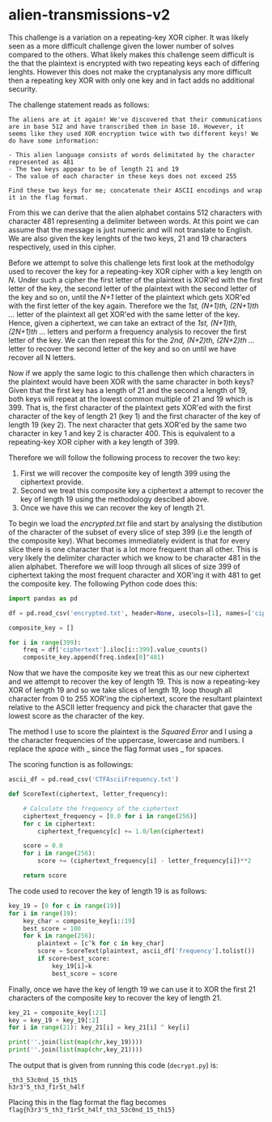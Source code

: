# alien-transmissions-v2

This challenge is a variation on a repeating-key XOR cipher. It was likely seen as a more difficult challenge given the lower number of solves compared to the others. What likely makes this challenge seem difficult is the that the plaintext is encrypted with two repeating keys each of differing lenghts. However this does not make the cryptanalysis any more difficult then a repeating key XOR with only one key and in fact adds no additional security.

The challenge statement reads as follows:

```
The aliens are at it again! We've discovered that their communications are in base 512 and have transcribed them in base 10. However, it seems like they used XOR encryption twice with two different keys! We do have some information:

- This alien language consists of words delimitated by the character represented as 481
- The two keys appear to be of length 21 and 19
- The value of each character in these keys does not exceed 255

Find these two keys for me; concatenate their ASCII encodings and wrap it in the flag format.
```

From this we can derive that the alien alphabet contains 512 characters with character 481 representing a delimiter between words. At this point we can assume that the message is just numeric and will not translate to English. 
We are also given the key lenghts of the two keys, 21 and 19 characters respectively, used in this cipher.

Before we attempt to solve this challenge lets first look at the methodolgy used to recover the key for a repeating-key XOR cipher with a key length on *N*. Under such a cipher the first letter of the plaintext is XOR'ed with the first letter of the key, the second letter of the plaintext with the second letter of the key and so on, until the *N+1* letter of the plaintext which gets XOR'ed with the first letter of the key again. Therefore we the *1st, (N+1)th, (2N+1)th ...* letter of the plaintext all get XOR'ed with the same letter of the key. Hence, given a ciphertext, we can take an extract of the *1st, (N+1)th, (2N+1)th ...* letters and perform a frequency analysis to recover the first letter of the key. We can then repeat this for the *2nd, (N+2)th, (2N+2)th ...* letter to recover the second letter of the key and so on until we have recover all N letters.

Now if we apply the same logic to this challenge then which characters in the plaintext would have been XOR with the same character in both keys? Given that the first key has a length of 21 and the second a length of 19, both keys will repeat at the lowest common multiple of 21 and 19 which is 399. That is, the first character of the plaintext gets XOR'ed with the first character of the key of length 21 (key 1) and the first character of the key of length 19 (key 2). The next character that gets XOR'ed by the same two character in key 1 and key 2 is character 400. This is equivalent to a repeating-key XOR cipher with a key length of 399.

Therefore we will follow the following process to recover the two key:
1. First we will recover the composite key of length 399 using the ciphertext provide.
2. Second we treat this composite key a ciphertext a attempt to recover the key of length 19 using the methodology descibed above.
3. Once we have this we can recover the key of length 21.

To begin we load the *encrypted.txt* file and start by analysing the distibution of the character of the subset of every slice of step 399 (i.e the length of the composite key). What becomes immediately evident is that for every slice there is one character that is a lot more frequent than all other. This is very likely the delimiter character which we know to be character 481 in the alien alphabet. Therefore we will loop through all slices of size 399 of ciphertext taking the most frequent character and XOR'ing it with 481 to get the composite key. The following Python code does this:

```python
import pandas as pd 

df = pd.read_csv('encrypted.txt', header=None, usecols=[1], names=['ciphertext'])

composite_key = []

for i in range(399):
    freq = df['ciphertext'].iloc[i::399].value_counts()
    composite_key.append(freq.index[0]^481)
```

Now that we have the composite key we treat this as our new ciphertext and we attempt to recover the key of length 19. This is now a repeating-key XOR of length 19 and so we take slices of length 19, loop though all character from 0 to 255 XOR'ing the ciphertext, score the resultant plaintext relative to the ASCII letter frequency and pick the character that gave the lowest score as the character of the key.

The method I use to score the plaintext is the *Squared Error* and I using a the character frequencies of the uppercase, lowercase and numbers. I replace the *space*  with _ since the flag format uses _ for spaces.

The scoring function is as followings:

```python
ascii_df = pd.read_csv('CTFAsciiFrequency.txt')

def ScoreText(ciphertext, letter_frequency):

    # Calculate the frequency of the ciphertext
    ciphertext_frequency = [0.0 for i in range(256)]
    for c in ciphertext: 
        ciphertext_frequency[c] += 1.0/len(ciphertext)

    score = 0.0
    for i in range(256):
        score += (ciphertext_frequency[i] - letter_frequency[i])**2

    return score
```

The code used to recover the key of length 19 is as follows:

```python
key_19 = [0 for c in range(19)]
for i in range(19):
    key_char = composite_key[i::19]
    best_score = 100
    for k in range(256):
        plaintext = [c^k for c in key_char]
        score = ScoreText(plaintext, ascii_df['frequency'].tolist())
        if score<best_score: 
            key_19[i]=k
            best_score = score
```

Finally, once we have the key of length 19 we can use it to XOR the first 21 characters of the composite key to recover the key of length 21.

```python
key_21 = composite_key[:21]
key = key_19 + key_19[:2]
for i in range(21): key_21[i] = key_21[i] ^ key[i]

print(''.join(list(map(chr,key_19))))
print(''.join(list(map(chr,key_21))))
```
The output that is given from running this code (`decrypt.py`) is:
```
_th3_53c0nd_15_th15
h3r3'5_th3_f1r5t_h4lf
```

Placing this in the flag format the flag becomes `flag{h3r3'5_th3_f1r5t_h4lf_th3_53c0nd_15_th15}`
